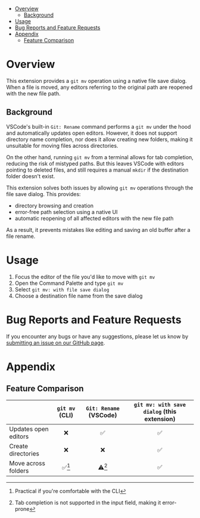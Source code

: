 

- [Overview](#overview)
	- [Background](#background)
- [Usage](#usage)
- [Bug Reports and Feature Requests](#bug-reports-and-feature-requests)
- [Appendix](#appendix)
	- [Feature Comparison](#feature-comparison)

# Overview

This extension provides a `git mv` operation using a native file save dialog.  
When a file is moved, any editors referring to the original path are reopened with the new file path.

## Background

VSCode's built-in `Git: Rename` command performs a `git mv` under the hood and automatically updates open editors. However, it does not support directory name completion, nor does it allow creating new folders, making it unsuitable for moving files across directories.

On the other hand, running `git mv` from a terminal allows for tab completion, reducing the risk of mistyped paths. But this leaves VSCode with editors pointing to deleted files, and still requires a manual `mkdir` if the destination folder doesn't exist.

This extension solves both issues by allowing `git mv` operations through the file save dialog.
This provides:

- directory browsing and creation  
- error-free path selection using a native UI  
- automatic reopening of all affected editors with the new file path

As a result, it prevents mistakes like editing and saving an old buffer after a file rename.

# Usage

1. Focus the editor of the file you'd like to move with `git mv`
2. Open the Command Palette and type `git mv`
3. Select `git mv: with file save dialog`
4. Choose a destination file name from the save dialog


# Bug Reports and Feature Requests

If you encounter any bugs or have any suggestions, please let us know by [submitting an issue on our GitHub page](https://github.com/tettekete/vscode-git-mv-with-save-dialog-extension/issues).


# Appendix

## Feature Comparison

|                      | `git mv` (CLI) | `Git: Rename` (VSCode) | `git mv: with save dialog` (this extension) |
|----------------------|:-------------:|:----------------------:|:-------------------------------------------:|
| Updates open editors |       ❌       |           ✅           |                     ✅                      |
| Create directories   |       ❌       |           ❌           |                     ✅                      |
| Move across folders  |      ✅[^1]     |        ⚠️[^2]         |                     ✅                      |

[^1]: Practical if you're comfortable with the CLI  
[^2]: Tab completion is not supported in the input field, making it error-prone

